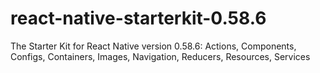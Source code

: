 # react-native-starterkit-0.58.6
The Starter Kit for React Native version 0.58.6: Actions, Components, Configs, Containers, Images, Navigation, Reducers, Resources, Services
